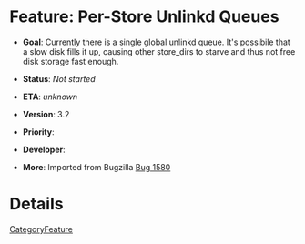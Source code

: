 # Feature: Per-Store Unlinkd Queues

  - **Goal**: Currently there is a single global unlinkd queue. It's
    possibile that a slow disk fills it up, causing other store\_dirs to
    starve and thus not free disk storage fast enough.

  - **Status**: *Not started*

  - **ETA**: *unknown*

  - **Version**: 3.2

  - **Priority**:

  - **Developer**:

  - **More**: Imported from Bugzilla
    [Bug 1580](https://bugs.squid-cache.org/show_bug.cgi?id=1580#)

# Details

[CategoryFeature](/CategoryFeature#)
